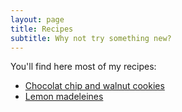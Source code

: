 ```yaml
---
layout: page
title: Recipes
subtitle: Why not try something new?
---
```


You'll find here most of my recipes:

- [Chocolat chip and walnut cookies](https://alexandrelutt.github.io/2021-11-13-cookies/)
- [Lemon madeleines](https://alexandrelutt.github.io/2021-11-15-madeleines/)
